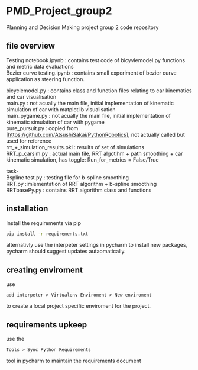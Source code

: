 # PMD_Project_group2
Planning and Decision Making project group 2 code repository
## file overview

Testing notebook.ipynb : contains test code of bicyvlemodel.py functions and metric data evaluations   
Bezier curve testing.ipynb :  contains small experiment of bezier curve application as steering function.  

bicyclemodel.py :              contains class and function files relating to car kinematics and car visualisation  
main.py :                      not acually the main file, initial implementation of kinematic simulation of car with matplotlib visualisation  
main_pygame.py :               not acually the main file, initial implementation of kinematic simulation of car with pygame  
pure_pursuit.py :              copied from [https://github.com/AtsushiSakai/PythonRobotics], not actually called but used for reference  
rrt_+_simulation_results.pkl : results of set of simulations  
RRT_p_carsim.py :              actual main file, RRT algotihm + path smoothing + car kinematic simulation, has toggle: Run_for_metrics = False/True  

task-  
    Bspline test.py : testing file for b-spline smoothing  
    RRT.py :imlementation of RRT algorithm + b-spline smoothing  
    RRTbasePy.py : contains RRT algorithm class and functions  
  
## installation
Install the requirements via pip
```bash
pip install -r requirements.txt
```

alternativly use the interpeter settings in pycharm to install new packages, pycharm should suggest updates autaomatically.
## creating enviroment
use
```
add interpeter > Virtualenv Enviroment > New enviroment
```
to create a local project specific enviroment for the project.
## requirements upkeep
use the 
```
Tools > Sync Python Requirements 
```
tool in pycharm to maintain the requirements document
